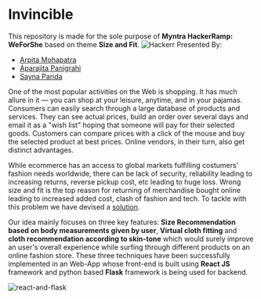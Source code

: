 # Invincible

This repository is made for the sole purpose of **Myntra HackerRamp: WeForShe** based on theme **Size and Fit**.
![Hackerr](https://user-images.githubusercontent.com/64279181/113337916-0ffa7c80-9346-11eb-833d-570329426875.png)
Presented By:

  - [Arpita Mohapatra](https://github.com/Arpita-25)
  - [Aparajita Panigrahi](https://github.com/Aparajita289)
  - [Sayna Parida](https://github.com/sayna3311)

One of the most popular activities on the Web is shopping. It has much allure in it — you can shop at your leisure, anytime, and in your pajamas. Consumers can easily search through a large database of products and services. They can see actual prices, build an order over several days and email it as a "wish list" hoping that someone will pay for their selected goods. Customers can compare prices with a click of the mouse and buy the selected product at best prices. Online vendors, in their turn, also get distinct advantages.  

While ecommerce has an access to global markets fulfilling costumers’ fashion needs worldwide, there can be lack of security, reliability leading to increasing returns, reverse pickup cost, etc leading to huge loss. Wrong size and fit is the top reason for returning of merchandise bought online leading to increased added cost, clash of fashion and tech.
To tackle with this problem we have devised a [solution](https://github.com/Arpita-25/Invincible-Myntra/tree/main/Round%201).

Our idea mainly focuses on three key features: **Size Recommendation based on body measurements given by user**, **Virtual cloth fitting** and **cloth recommendation according to skin-tone** which would surely improve an user's overall experience while surfing through different products on an online fashion store. These three techniques have been successfully implemented in an Web-App whose front-end is built using **React JS** framework and python based **Flask** framework is being used for backend. 

   ![react-and-flask](https://user-images.githubusercontent.com/64279181/114270858-3a29f980-9a2c-11eb-8c07-b51096682a27.png)

